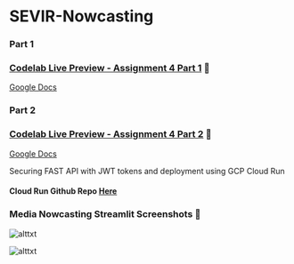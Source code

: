 # SEVIR-Nowcasting

### Part 1
### [Codelab Live Preview - Assignment 4 Part 1](https://codelabs-preview.appspot.com/?file_id=1kNMjzbmjwTOLaRWZ-A6tzwi8dv_c1SvRekyrmOQwSkE#1) 🚀
[Google Docs](https://github.com/kshitijzutshi/SEVIR-Nowcasting/blob/main/SEVIR-Assignment4-DAMG7245.docx)

### Part 2 
### [Codelab Live Preview - Assignment 4 Part 2](https://codelabs-preview.appspot.com/?file_id=1FI4Tc4dxNKbcBjFpDfoqewh-4zNxBLbTQh_ZpQ00Mrk#6) 🚀
[Google Docs](https://github.com/kshitijzutshi/SEVIR-Nowcasting/blob/main/SEVIR-Assignment4-Part1_2.docx)

Securing FAST API with JWT tokens and deployment using GCP Cloud Run
#### Cloud Run Github Repo [Here](https://github.com/kshitijzutshi/SEVIR-CloudRun)




### Media Nowcasting Streamlit Screenshots 📸

![alttxt](https://github.com/kshitijzutshi/SEVIR-Nowcasting/blob/main/Screen%20Shot%202022-03-25%20at%201.09.06%20AM.png)

![alttxt](https://github.com/kshitijzutshi/SEVIR-Nowcasting/blob/main/Screen%20Shot%202022-03-25%20at%201.08.54%20AM.png)
